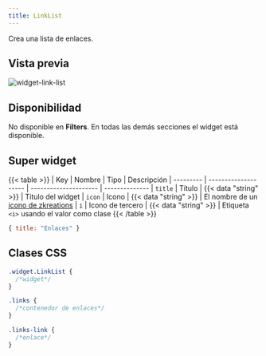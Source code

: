 ```yaml
---
title: LinkList
---
```


Crea una lista de enlaces.

## Vista previa

![widget-link-list](/images/widgets/link-list.png)


## Disponibilidad

No disponible en **Filters**. En todas las demás secciones el widget está disponible.

## Super widget

{{< table >}}
| Key       | Nombre               | Tipo                  | Descripción 
| --------- | -------------------- | --------------------- | --------------
| `title`   | Título               | {{< data "string" >}} | Titulo del widget
| `icon`    | Icono                | {{< data "string" >}} | El nombre de un [icono de zkreations](#icons)
| `i`       | Icono de tercero     | {{< data "string" >}} | Etiqueta `<i>` usando el valor como clase
{{< /table >}}

```js
{ title: "Enlaces" }
```

## Clases CSS

```css
.widget.LinkList {
  /*widget*/
}

.links {
  /*contenedor de enlaces*/
}

.links-link {
  /*enlace*/
}
```